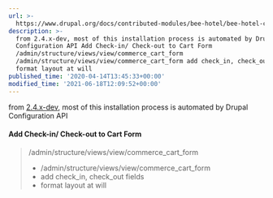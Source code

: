 ```yaml
---
url: >-
  https://www.drupal.org/docs/contributed-modules/bee-hotel/bee-hotel-core-view-configuration
description: >-
  from 2.4.x-dev, most of this installation process is automated by Drupal
  Configuration API Add Check-in/ Check-out to Cart Form
  /admin/structure/views/view/commerce_cart_form
  /admin/structure/views/view/commerce_cart_form add check_in, check_out fields
  format layout at will
published_time: '2020-04-14T13:45:33+00:00'
modified_time: '2021-06-18T12:09:52+00:00'
---
```

from [2.4.x-dev](https://www.drupal.org/project/bee%5Fhotel/releases/2.4.x-dev), most of this installation process is automated by Drupal Configuration API 

#### 

#### Add Check-in/ Check-out to Cart Form

> /admin/structure/views/view/commerce\_cart\_form
> 
> * /admin/structure/views/view/commerce\_cart\_form
> * add check\_in, check\_out fields
> * format layout at will